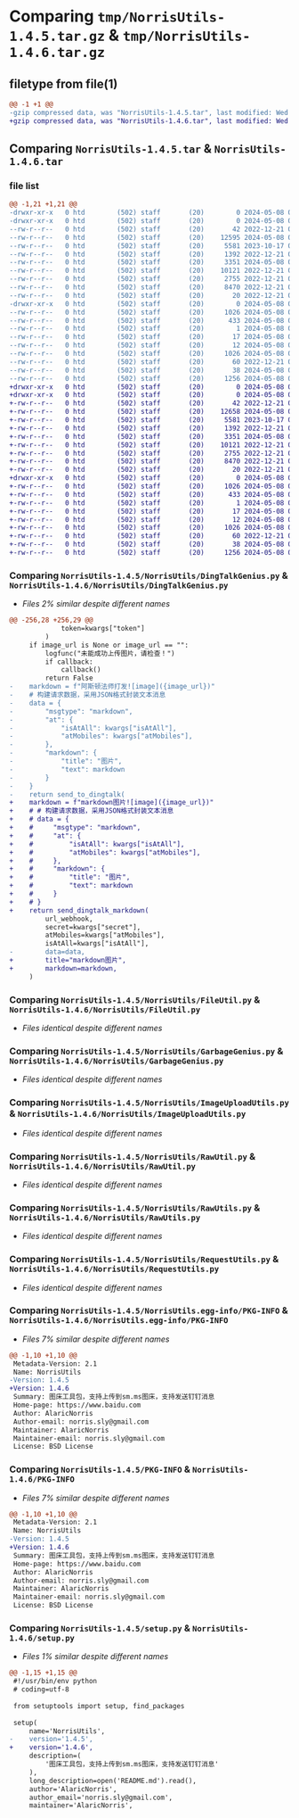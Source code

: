 # Comparing `tmp/NorrisUtils-1.4.5.tar.gz` & `tmp/NorrisUtils-1.4.6.tar.gz`

## filetype from file(1)

```diff
@@ -1 +1 @@
-gzip compressed data, was "NorrisUtils-1.4.5.tar", last modified: Wed May  8 05:50:29 2024, max compression
+gzip compressed data, was "NorrisUtils-1.4.6.tar", last modified: Wed May  8 06:26:04 2024, max compression
```

## Comparing `NorrisUtils-1.4.5.tar` & `NorrisUtils-1.4.6.tar`

### file list

```diff
@@ -1,21 +1,21 @@
-drwxr-xr-x   0 htd        (502) staff       (20)        0 2024-05-08 05:50:29.267731 NorrisUtils-1.4.5/
-drwxr-xr-x   0 htd        (502) staff       (20)        0 2024-05-08 05:50:29.265034 NorrisUtils-1.4.5/NorrisUtils/
--rw-r--r--   0 htd        (502) staff       (20)       42 2022-12-21 09:04:02.000000 NorrisUtils-1.4.5/NorrisUtils/BuildConfig.py
--rw-r--r--   0 htd        (502) staff       (20)    12595 2024-05-08 05:49:26.000000 NorrisUtils-1.4.5/NorrisUtils/DingTalkGenius.py
--rw-r--r--   0 htd        (502) staff       (20)     5581 2023-10-17 09:11:02.000000 NorrisUtils-1.4.5/NorrisUtils/FileUtil.py
--rw-r--r--   0 htd        (502) staff       (20)     1392 2022-12-21 09:04:02.000000 NorrisUtils-1.4.5/NorrisUtils/GarbageGenius.py
--rw-r--r--   0 htd        (502) staff       (20)     3351 2024-05-08 03:17:50.000000 NorrisUtils-1.4.5/NorrisUtils/ImageUploadUtils.py
--rw-r--r--   0 htd        (502) staff       (20)    10121 2022-12-21 09:04:02.000000 NorrisUtils-1.4.5/NorrisUtils/RawUtil.py
--rw-r--r--   0 htd        (502) staff       (20)     2755 2022-12-21 09:04:02.000000 NorrisUtils-1.4.5/NorrisUtils/RawUtils.py
--rw-r--r--   0 htd        (502) staff       (20)     8470 2022-12-21 09:04:02.000000 NorrisUtils-1.4.5/NorrisUtils/RequestUtils.py
--rw-r--r--   0 htd        (502) staff       (20)       20 2022-12-21 09:04:02.000000 NorrisUtils-1.4.5/NorrisUtils/__init__.py
-drwxr-xr-x   0 htd        (502) staff       (20)        0 2024-05-08 05:50:29.267031 NorrisUtils-1.4.5/NorrisUtils.egg-info/
--rw-r--r--   0 htd        (502) staff       (20)     1026 2024-05-08 05:50:29.000000 NorrisUtils-1.4.5/NorrisUtils.egg-info/PKG-INFO
--rw-r--r--   0 htd        (502) staff       (20)      433 2024-05-08 05:50:29.000000 NorrisUtils-1.4.5/NorrisUtils.egg-info/SOURCES.txt
--rw-r--r--   0 htd        (502) staff       (20)        1 2024-05-08 05:50:29.000000 NorrisUtils-1.4.5/NorrisUtils.egg-info/dependency_links.txt
--rw-r--r--   0 htd        (502) staff       (20)       17 2024-05-08 05:50:29.000000 NorrisUtils-1.4.5/NorrisUtils.egg-info/requires.txt
--rw-r--r--   0 htd        (502) staff       (20)       12 2024-05-08 05:50:29.000000 NorrisUtils-1.4.5/NorrisUtils.egg-info/top_level.txt
--rw-r--r--   0 htd        (502) staff       (20)     1026 2024-05-08 05:50:29.267394 NorrisUtils-1.4.5/PKG-INFO
--rw-r--r--   0 htd        (502) staff       (20)       60 2022-12-21 09:04:02.000000 NorrisUtils-1.4.5/README.md
--rw-r--r--   0 htd        (502) staff       (20)       38 2024-05-08 05:50:29.267817 NorrisUtils-1.4.5/setup.cfg
--rw-r--r--   0 htd        (502) staff       (20)     1256 2024-05-08 05:50:24.000000 NorrisUtils-1.4.5/setup.py
+drwxr-xr-x   0 htd        (502) staff       (20)        0 2024-05-08 06:26:04.602480 NorrisUtils-1.4.6/
+drwxr-xr-x   0 htd        (502) staff       (20)        0 2024-05-08 06:26:04.599652 NorrisUtils-1.4.6/NorrisUtils/
+-rw-r--r--   0 htd        (502) staff       (20)       42 2022-12-21 09:04:02.000000 NorrisUtils-1.4.6/NorrisUtils/BuildConfig.py
+-rw-r--r--   0 htd        (502) staff       (20)    12658 2024-05-08 06:25:19.000000 NorrisUtils-1.4.6/NorrisUtils/DingTalkGenius.py
+-rw-r--r--   0 htd        (502) staff       (20)     5581 2023-10-17 09:11:02.000000 NorrisUtils-1.4.6/NorrisUtils/FileUtil.py
+-rw-r--r--   0 htd        (502) staff       (20)     1392 2022-12-21 09:04:02.000000 NorrisUtils-1.4.6/NorrisUtils/GarbageGenius.py
+-rw-r--r--   0 htd        (502) staff       (20)     3351 2024-05-08 03:17:50.000000 NorrisUtils-1.4.6/NorrisUtils/ImageUploadUtils.py
+-rw-r--r--   0 htd        (502) staff       (20)    10121 2022-12-21 09:04:02.000000 NorrisUtils-1.4.6/NorrisUtils/RawUtil.py
+-rw-r--r--   0 htd        (502) staff       (20)     2755 2022-12-21 09:04:02.000000 NorrisUtils-1.4.6/NorrisUtils/RawUtils.py
+-rw-r--r--   0 htd        (502) staff       (20)     8470 2022-12-21 09:04:02.000000 NorrisUtils-1.4.6/NorrisUtils/RequestUtils.py
+-rw-r--r--   0 htd        (502) staff       (20)       20 2022-12-21 09:04:02.000000 NorrisUtils-1.4.6/NorrisUtils/__init__.py
+drwxr-xr-x   0 htd        (502) staff       (20)        0 2024-05-08 06:26:04.601548 NorrisUtils-1.4.6/NorrisUtils.egg-info/
+-rw-r--r--   0 htd        (502) staff       (20)     1026 2024-05-08 06:26:04.000000 NorrisUtils-1.4.6/NorrisUtils.egg-info/PKG-INFO
+-rw-r--r--   0 htd        (502) staff       (20)      433 2024-05-08 06:26:04.000000 NorrisUtils-1.4.6/NorrisUtils.egg-info/SOURCES.txt
+-rw-r--r--   0 htd        (502) staff       (20)        1 2024-05-08 06:26:04.000000 NorrisUtils-1.4.6/NorrisUtils.egg-info/dependency_links.txt
+-rw-r--r--   0 htd        (502) staff       (20)       17 2024-05-08 06:26:04.000000 NorrisUtils-1.4.6/NorrisUtils.egg-info/requires.txt
+-rw-r--r--   0 htd        (502) staff       (20)       12 2024-05-08 06:26:04.000000 NorrisUtils-1.4.6/NorrisUtils.egg-info/top_level.txt
+-rw-r--r--   0 htd        (502) staff       (20)     1026 2024-05-08 06:26:04.601956 NorrisUtils-1.4.6/PKG-INFO
+-rw-r--r--   0 htd        (502) staff       (20)       60 2022-12-21 09:04:02.000000 NorrisUtils-1.4.6/README.md
+-rw-r--r--   0 htd        (502) staff       (20)       38 2024-05-08 06:26:04.602710 NorrisUtils-1.4.6/setup.cfg
+-rw-r--r--   0 htd        (502) staff       (20)     1256 2024-05-08 06:26:01.000000 NorrisUtils-1.4.6/setup.py
```

### Comparing `NorrisUtils-1.4.5/NorrisUtils/DingTalkGenius.py` & `NorrisUtils-1.4.6/NorrisUtils/DingTalkGenius.py`

 * *Files 2% similar despite different names*

```diff
@@ -256,28 +256,29 @@
             token=kwargs["token"]
         )
     if image_url is None or image_url == "":
         logfunc("未能成功上传图片，请检查！")
         if callback:
             callback()
         return False
-    markdown = f"阿斯顿法师打发![image]({image_url})"
-    # 构建请求数据，采用JSON格式封装文本消息
-    data = {
-        "msgtype": "markdown",
-        "at": {
-            "isAtAll": kwargs["isAtAll"],
-            "atMobiles": kwargs["atMobiles"],
-        },
-        "markdown": {
-            "title": "图片",
-            "text": markdown
-        }
-    }
-    return send_to_dingtalk(
+    markdown = f"markdown图片![image]({image_url})"
+    # # 构建请求数据，采用JSON格式封装文本消息
+    # data = {
+    #     "msgtype": "markdown",
+    #     "at": {
+    #         "isAtAll": kwargs["isAtAll"],
+    #         "atMobiles": kwargs["atMobiles"],
+    #     },
+    #     "markdown": {
+    #         "title": "图片",
+    #         "text": markdown
+    #     }
+    # }
+    return send_dingtalk_markdown(
         url_webhook,
         secret=kwargs["secret"],
         atMobiles=kwargs["atMobiles"],
         isAtAll=kwargs["isAtAll"],
-        data=data,
+        title="markdown图片",
+        markdown=markdown,
     )
```

### Comparing `NorrisUtils-1.4.5/NorrisUtils/FileUtil.py` & `NorrisUtils-1.4.6/NorrisUtils/FileUtil.py`

 * *Files identical despite different names*

### Comparing `NorrisUtils-1.4.5/NorrisUtils/GarbageGenius.py` & `NorrisUtils-1.4.6/NorrisUtils/GarbageGenius.py`

 * *Files identical despite different names*

### Comparing `NorrisUtils-1.4.5/NorrisUtils/ImageUploadUtils.py` & `NorrisUtils-1.4.6/NorrisUtils/ImageUploadUtils.py`

 * *Files identical despite different names*

### Comparing `NorrisUtils-1.4.5/NorrisUtils/RawUtil.py` & `NorrisUtils-1.4.6/NorrisUtils/RawUtil.py`

 * *Files identical despite different names*

### Comparing `NorrisUtils-1.4.5/NorrisUtils/RawUtils.py` & `NorrisUtils-1.4.6/NorrisUtils/RawUtils.py`

 * *Files identical despite different names*

### Comparing `NorrisUtils-1.4.5/NorrisUtils/RequestUtils.py` & `NorrisUtils-1.4.6/NorrisUtils/RequestUtils.py`

 * *Files identical despite different names*

### Comparing `NorrisUtils-1.4.5/NorrisUtils.egg-info/PKG-INFO` & `NorrisUtils-1.4.6/NorrisUtils.egg-info/PKG-INFO`

 * *Files 7% similar despite different names*

```diff
@@ -1,10 +1,10 @@
 Metadata-Version: 2.1
 Name: NorrisUtils
-Version: 1.4.5
+Version: 1.4.6
 Summary: 图床工具包，支持上传到sm.ms图床，支持发送钉钉消息
 Home-page: https://www.baidu.com
 Author: AlaricNorris
 Author-email: norris.sly@gmail.com
 Maintainer: AlaricNorris
 Maintainer-email: norris.sly@gmail.com
 License: BSD License
```

### Comparing `NorrisUtils-1.4.5/PKG-INFO` & `NorrisUtils-1.4.6/PKG-INFO`

 * *Files 7% similar despite different names*

```diff
@@ -1,10 +1,10 @@
 Metadata-Version: 2.1
 Name: NorrisUtils
-Version: 1.4.5
+Version: 1.4.6
 Summary: 图床工具包，支持上传到sm.ms图床，支持发送钉钉消息
 Home-page: https://www.baidu.com
 Author: AlaricNorris
 Author-email: norris.sly@gmail.com
 Maintainer: AlaricNorris
 Maintainer-email: norris.sly@gmail.com
 License: BSD License
```

### Comparing `NorrisUtils-1.4.5/setup.py` & `NorrisUtils-1.4.6/setup.py`

 * *Files 1% similar despite different names*

```diff
@@ -1,15 +1,15 @@
 #!/usr/bin/env python
 # coding=utf-8
 
 from setuptools import setup, find_packages
 
 setup(
     name='NorrisUtils',
-    version='1.4.5',
+    version='1.4.6',
     description=(
         '图床工具包，支持上传到sm.ms图床，支持发送钉钉消息'
     ),
     long_description=open('README.md').read(),
     author='AlaricNorris',
     author_email='norris.sly@gmail.com',
     maintainer='AlaricNorris',
```

